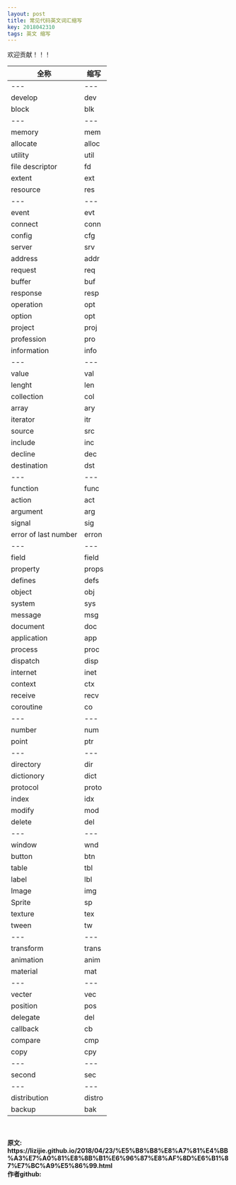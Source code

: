 ```yaml
---
layout: post
title: 常见代码英文词汇缩写
key: 2018042310
tags: 英文 缩写
---
```


欢迎贡献！！！

|全称|缩写|
|---|---|
|---|---|
|develop|dev|
|block|blk|
|---|---|
|memory|mem|
|allocate|alloc|
|utility|util|
|file descriptor|fd|
|extent|ext|
|resource|res|
|---|---|
|event|evt|
|connect|conn|
|config|cfg|
|server|srv|
|address|addr|
|request|req|
|buffer|buf|
|response|resp|
|operation|opt|
|option|opt|
|project|proj|
|profession|pro|
|information|info|
|---|---|
|value|val|
|lenght|len|
|collection|col|
|array|ary|
|iterator|itr|
|source|src|
|include|inc|
|decline|dec|
|destination|dst|
|---|---|
|function|func|
|action|act|
|argument|arg|
|signal|sig|
|error of last number|erron|
|---|---|
|field| field|
|property|props|
|defines| defs|
|object| obj|
|system| sys|
|message|msg|
|document|doc|
|application|app|
|process|proc|
|dispatch|disp|
|internet|inet|
|context|ctx|
|receive|recv|
|coroutine|co|
|---|---|
|number|num|
|point|ptr|
|---|---|
|directory|dir|
|dictionory|dict|
|protocol| proto|
|index|idx|
|modify|mod|
|delete|del|
|---|---|
|window|wnd|
|button|btn|
|table|tbl|
|label|lbl|
|Image|img|
|Sprite|sp|
|texture|tex|
|tween|tw|
|---|---|
|transform|trans|
|animation|anim|
|material|mat|
|---|---|
|vecter|vec|
|position|pos|
|delegate|del|
|callback|cb|
|compare|cmp|
|copy|cpy|
|---|---|
|second|sec|
|---|---|
|distribution|distro|
|backup|bak|

<br>
<br>
<b>原文:<br>
https://lizijie.github.io/2018/04/23/%E5%B8%B8%E8%A7%81%E4%BB%A3%E7%A0%81%E8%8B%B1%E6%96%87%E8%AF%8D%E6%B1%87%E7%BC%A9%E5%86%99.html
<br>
作者github:<br>
<https://github.com/lizijie>
</b>

